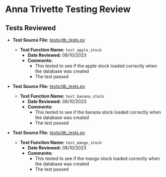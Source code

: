 # Anna Trivette Testing Review

## Tests Reviewed

- **Test Source File:** [tests/db_tests.py](../../tests/db_tests.py)
  - **Test Function Name:** `test_apple_stock`
    - **Date Reviewed:** 08/10/2023
    - **Comments:**
      - This tested to see if the apple stock loaded correctly when the database was created
      - The test passed

- **Test Source File:** [tests/db_tests.py](../../tests/db_tests.py)
  - **Test Function Name:** `test_banana_stock`
    - **Date Reviewed:** 08/10/2023
    - **Comments:**
      - This tested to see if the banana stock loaded correctly when the database was created
      - The test passed

- **Test Source File:** [tests/db_tests.py](../../tests/db_tests.py)
  - **Test Function Name:** `test_mango_stock`
    - **Date Reviewed:** 08/10/2023
    - **Comments:**
      - This tested to see if the mango stock loaded correctly when the database was created
      - The test passed
